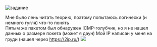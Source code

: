 ![задание](https://user-images.githubusercontent.com/70691206/97531602-9260c800-19c5-11eb-8de7-b9bc0249a6cb.jpg)  

Мне было лень читать теорию, поэтому попытаюсь логически (и немного гугля) что-то понять  
Пятым же пакетом был обнаружен ICMP-голубчик, но я не нашел данных о размере покета (может я даун)
Мой IP написан у меня на груди (нашел через https://2ip.ru/)
![](https://user-images.githubusercontent.com/70691206/97538784-0903c280-19d2-11eb-90c1-f1ddfd718bd0.jpg)




